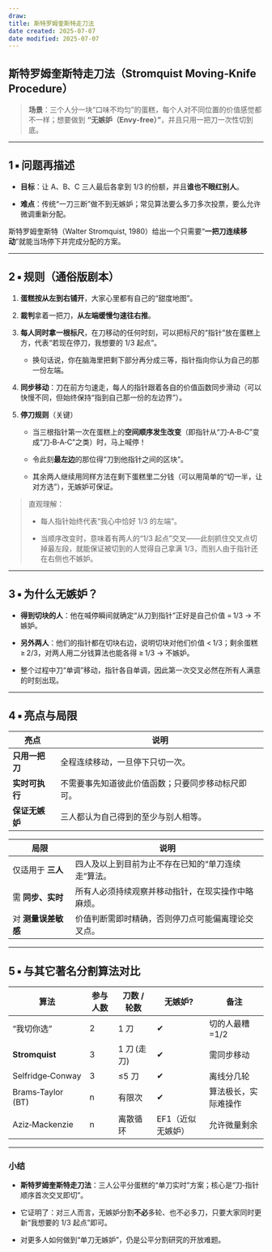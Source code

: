 ```yaml
---
draw:
title: 斯特罗姆奎斯特走刀法
date created: 2025-07-07
date modified: 2025-07-07
---
```

## 斯特罗姆奎斯特走刀法（Stromquist Moving‑Knife Procedure）

> **场景**：三个人分一块“口味不均匀”的蛋糕，每个人对不同位置的价值感觉都不一样；想要做到 **“无嫉妒（Envy‑free）”**，并且只用一把刀一次性切到底。

---

## 1 ▪ 问题再描述

- **目标**：让 A、B、C 三人最后各拿到 1/3 的份额，并且**谁也不眼红别人**。
    
- **难点**：传统“一刀三断”做不到无嫉妒；常见算法要么多刀多次投票，要么允许微调重新分配。
    

斯特罗姆奎斯特（Walter Stromquist, 1980）给出一个只需要“**一把刀连续移动**”就能当场停下并完成分配的方案。

---

## 2 ▪ 规则（通俗版剧本）

1. **蛋糕按从左到右铺开**，大家心里都有自己的“甜度地图”。
    
2. **裁判**拿着一把刀，**从左端缓慢匀速往右推**。
    
3. **每人同时拿一根标尺**，在刀移动的任何时刻，可以把标尺的“指针”放在蛋糕上方，代表“若现在停刀，我想要的 1/3 起点”。
    
    - 换句话说，你在脑海里把剩下部分再分成三等，指针指向你认为自己的那一份左端。
        
4. **同步移动**：刀在前方匀速走，每人的指针跟着各自的价值函数同步滑动（可以快慢不同，但始终保持“指到自己那一份的左边界”）。
    
5. **停刀规则**（关键）
    
    - 当三根指针第一次在蛋糕上的**空间顺序发生改变**（即指针从“刀‑A‑B‑C”变成“刀‑B‑A‑C”之类）时，马上喊停！
        
    - 令此刻**最左边**的那位得“刀到他指针之间的区块”。
        
    - 其余两人继续用同样方法在剩下蛋糕里二分钱（可以用简单的“切一半，让对方选”），无嫉妒可保证。
        

> 直观理解：
>
> - 每人指针始终代表“我心中恰好 1/3 的左端”。
>
> - 当顺序改变时，意味着有两人的“1/3 起点”交叉——此刻抓住交叉点切掉最左段，就能保证被切到的人觉得自己拿满 1/3，而别人由于指针还在右侧也不嫉妒。
>

---

## 3 ▪ 为什么无嫉妒？

- **得到切块的人**：他在喊停瞬间就确定“从刀到指针”正好是自己价值 = 1/3 → 不嫉妒。
    
- **另外两人**：他们的指针都在切块右边，说明切块对他们价值 < 1/3；剩余蛋糕 ≥ 2/3，对两人用二分钱算法也能各得 ≥ 1/3 → 不嫉妒。
    
- 整个过程中刀“单调”移动，指针各自单调，因此第一次交叉必然在所有人满意的时刻出现。
    

---

## 4 ▪ 亮点与局限

|亮点|说明|
|---|---|
|**只用一把刀**|全程连续移动，一旦停下只切一次。|
|**实时可执行**|不需要事先知道彼此价值函数；只要同步移动标尺即可。|
|**保证无嫉妒**|三人都认为自己得到的至少与别人相等。|

|局限|说明|
|---|---|
|仅适用于 **三人**|四人及以上到目前为止不存在已知的“单刀连续走”算法。|
|需 **同步、实时**|所有人必须持续观察并移动指针，在现实操作中略麻烦。|
|对 **测量误差敏感**|价值判断需即时精确，否则停刀点可能偏离理论交叉点。|

---

## 5 ▪ 与其它著名分割算法对比

|算法|参与人数|刀数 / 轮数|无嫉妒?|备注|
|---|---|---|---|---|
|“我切你选”|2|1 刀|✔|切的人最糟=1/2|
|**Stromquist**|3|1 刀 (走刀)|✔|需同步移动|
|Selfridge‑Conway|3|≤5 刀|✔|离线分几轮|
|Brams‑Taylor (BT)|n|有限次|✔|算法极长，实际难操作|
|Aziz‑Mackenzie|n|离散循环|EF1（近似无嫉妒）|允许微量剩余|

---

### 小结

- **斯特罗姆奎斯特走刀法**：三人公平分蛋糕的“单刀实时”方案；核心是“刀‑指针顺序首次交叉即切”。
    
- 它证明了：对三人而言，无嫉妒分割**不必**多轮、也不必多刀，只要大家同时更新“我想要的 1/3 起点”即可。
    
- 对更多人如何做到“单刀无嫉妒”，仍是公平分割研究的开放难题。
